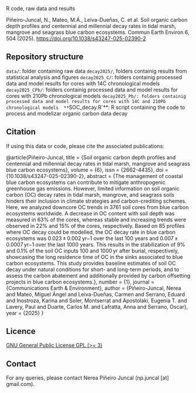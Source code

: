 R code, raw data and results

Piñeiro-Juncal, N., Mateo, M.Á., Leiva-Dueñas, C. et al. Soil organic carbon depth profiles and centennial and millennial decay rates in tidal marsh, mangrove and seagrass blue carbon ecosystems. Commun Earth Environ 6, 504 (2025). https://doi.org/10.1038/s43247-025-02390-2

## Repository structure

`data/`: folder containing raw data
`decay2025/`, folders containig results from statistical analysis and figures
`decay2025_C/`: folders containig processed data and model results for cores with 14C chronological models 
`decay2025_CPb/`: folders containig processed data and model results for cores with 210Pb chronological models 
`decay2025_Pb/: folders containig processed data and model results for cores with 14C and 210Pb chronological models 
**`SOC_decay.R`**: R script containing the code to process and modelizar organic carbon data decay

## Citation

If using this data or code, please cite the associated publications:

@article{Piñeiro-Juncal,
	title = {Soil organic carbon depth profiles and centennial and millennial decay rates in tidal marsh, mangrove and seagrass blue carbon ecosystems},
	volume = {6},
	issn = {2662-4435},
	doi = {10.1038/s43247-025-02390-2},
	abstract = {The management of coastal blue carbon ecosystems can contribute to mitigate anthropogenic greenhouse gas emissions. However, limited information on soil organic carbon (OC) decay rates in tidal marsh, mangrove, and seagrass soils hinders their inclusion in climate strategies and carbon-crediting schemes. Here, we analyzed downcore OC trends in 3761 soil cores from blue carbon ecosystems worldwide. A decrease in OC content with soil depth was measured in 63% of the cores, whereas stable and increasing trends were observed in 22% and 15% of the cores, respectively. Based on 85 profiles where OC decay could be modelled, the OC decay rate in blue carbon ecosystems was 0.023 ± 0.002 yr−1 over the last 100 years and 0.007 ± 0.0007 yr−1 over the last 1000 years. This results in the stabilization of 9% and 0.1% of the soil OC inputs 100 and 1000 yr after burial, respectively, showcasing the long residence time of OC in the sinks associated to blue carbon ecosystems. This study provides baseline estimates of soil OC decay under natural conditions for short- and long-term periods, and to assess the carbon abatement and additionally provided by carbon offsetting projects in blue carbon ecosystems.},
	number = {1},
	journal = {Communications Earth & Environment},
	author = {Piñeiro-Juncal, Nerea and Mateo, Miguel Ángel and Leiva-Dueñas, Carmen and Serrano, Eduard and Inostroza, Karina and Soler, Montserrat and Apostolaki, Eugenia T. and Lavery, Paul and Duarte, Carlos M. and Lafratta, Anna and Serrano, Oscar},
	year = {2025}
}

## Licence

[GNU General Public License GPL (\>= 3)](https://www.gnu.org/licenses/gpl-3.0.html)

## Contact

For any queries, please contact Nerea Piñeiro Juncal (np.juncal [at] gmail.com).

